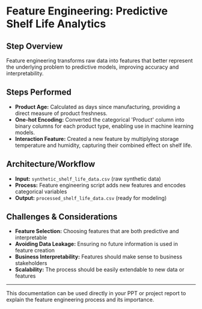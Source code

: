 # Feature Engineering: Predictive Shelf Life Analytics

## Step Overview
Feature engineering transforms raw data into features that better represent the underlying problem to predictive models, improving accuracy and interpretability.

## Steps Performed
- **Product Age:** Calculated as days since manufacturing, providing a direct measure of product freshness.
- **One-hot Encoding:** Converted the categorical 'Product' column into binary columns for each product type, enabling use in machine learning models.
- **Interaction Feature:** Created a new feature by multiplying storage temperature and humidity, capturing their combined effect on shelf life.

## Architecture/Workflow
- **Input:** `synthetic_shelf_life_data.csv` (raw synthetic data)
- **Process:** Feature engineering script adds new features and encodes categorical variables
- **Output:** `processed_shelf_life_data.csv` (ready for modeling)

## Challenges & Considerations
- **Feature Selection:** Choosing features that are both predictive and interpretable
- **Avoiding Data Leakage:** Ensuring no future information is used in feature creation
- **Business Interpretability:** Features should make sense to business stakeholders
- **Scalability:** The process should be easily extendable to new data or features

---
This documentation can be used directly in your PPT or project report to explain the feature engineering process and its importance. 